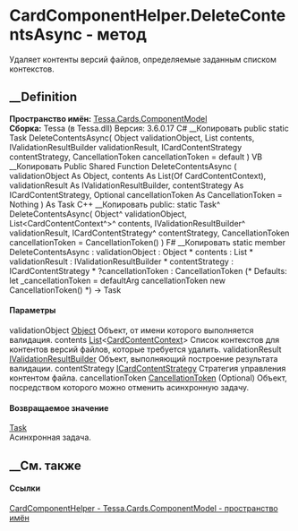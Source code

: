 # CardComponentHelper.DeleteContentsAsync - метод
Удаляет контенты версий файлов, определяемые заданным списком контекстов.
## __Definition
 **Пространство имён:**
[Tessa.Cards.ComponentModel](N_Tessa_Cards_ComponentModel.htm)  
 **Сборка:** Tessa (в Tessa.dll) Версия: 3.6.0.17
C# __Копировать
     public static Task DeleteContentsAsync(
    	Object validationObject,
    	List<CardContentContext> contents,
    	IValidationResultBuilder validationResult,
    	ICardContentStrategy contentStrategy,
    	CancellationToken cancellationToken = default
    )
VB __Копировать
     Public Shared Function DeleteContentsAsync ( 
    	validationObject As Object,
    	contents As List(Of CardContentContext),
    	validationResult As IValidationResultBuilder,
    	contentStrategy As ICardContentStrategy,
    	Optional cancellationToken As CancellationToken = Nothing
    ) As Task
C++ __Копировать
     public:
    static Task^ DeleteContentsAsync(
    	Object^ validationObject, 
    	List<CardContentContext^>^ contents, 
    	IValidationResultBuilder^ validationResult, 
    	ICardContentStrategy^ contentStrategy, 
    	CancellationToken cancellationToken = CancellationToken()
    )
F# __Копировать
     static member DeleteContentsAsync : 
            validationObject : Object * 
            contents : List<CardContentContext> * 
            validationResult : IValidationResultBuilder * 
            contentStrategy : ICardContentStrategy * 
            ?cancellationToken : CancellationToken 
    (* Defaults:
            let _cancellationToken = defaultArg cancellationToken new CancellationToken()
    *)
    -> Task 
#### Параметры
validationObject
[Object](https://learn.microsoft.com/dotnet/api/system.object)
    Объект, от имени которого выполняется валидация.
contents
[List](https://learn.microsoft.com/dotnet/api/system.collections.generic.list-1)<[CardContentContext](T_Tessa_Cards_ComponentModel_CardContentContext.htm)>
    Список контекстов для контентов версий файлов, которые требуется удалить.
validationResult
[IValidationResultBuilder](T_Tessa_Platform_Validation_IValidationResultBuilder.htm)
    Объект, выполняющий построение результата валидации.
contentStrategy
[ICardContentStrategy](T_Tessa_Cards_ComponentModel_ICardContentStrategy.htm)
    Стратегия управления контентом файла.
cancellationToken
[CancellationToken](https://learn.microsoft.com/dotnet/api/system.threading.cancellationtoken)
(Optional)
    Объект, посредством которого можно отменить асинхронную задачу.
#### Возвращаемое значение
[Task](https://learn.microsoft.com/dotnet/api/system.threading.tasks.task)  
Асинхронная задача.
##  __См. также
#### Ссылки
[CardComponentHelper - ](T_Tessa_Cards_ComponentModel_CardComponentHelper.htm)
[Tessa.Cards.ComponentModel - пространство
имён](N_Tessa_Cards_ComponentModel.htm)
